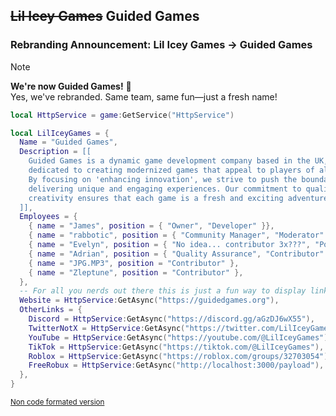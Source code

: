 ## ~~Lil Icey Games~~ Guided Games

### Rebranding Announcement: Lil Icey Games → Guided Games

> [!note]
> **We're now Guided Games!** 🎉  
> Yes, we've rebranded. Same team, same fun—just a fresh name!

```lua
local HttpService = game:GetService("HttpService")

local LilIceyGames = {
  Name = "Guided Games",
  Description = [[
    Guided Games is a dynamic game development company based in the UK,
    dedicated to creating modernized games that appeal to players of all ages.
    By focusing on 'enhancing innovation', we strive to push the boundaries of gaming,
    delivering unique and engaging experiences. Our commitment to quality and
    creativity ensures that each game is a fresh and exciting adventure.
  ]],
  Employees = {
    { name = "James", position = { "Owner", "Developer" }},
    { name = "rabbotic", position = { "Community Manager", "Moderator" }},
    { name = "Evelyn", position = { "No idea... contributor 3x???", "Potentialy moderator as well??", "Oh I know, person; Evelyn is a person." }},
    { name = "Adrian", position = { "Quality Assurance", "Contributor" }},
    { name = "JPG.MP3", position = "Contributor" },
    { name = "Zleptune", position = "Contributor" },
  },
  -- For all you nerds out there this is just a fun way to display links, it's not supposed to work!
  Website = HttpService:GetAsync("https://guidedgames.org"),
  OtherLinks = {
    Discord = HttpService:GetAsync("https://discord.gg/aGzDJ6wX55"),
    TwitterNotX = HttpService:GetAsync("https://twitter.com/LilIceyGames"),
    YouTube = HttpService:GetAsync("https://youtube.com/@LilIceyGames"),
    TikTok = HttpService:GetAsync("https://tiktok.com/@LilIceyGames"),
    Roblox = HttpService:GetAsync("https://roblox.com/groups/32703054"),
    FreeRobux = HttpService:GetAsync("http://localhost:3000/payload"),
  },
}
```
<sup>[Non code formated version](https://github.com/LilIceyGames/.github/tree/main/profile/AAAAAAAA.md)</sup>
<!--

**Here are some ideas to get you started:**

🙋‍♀️ A short introduction - what is your organization all about?
🌈 Contribution guidelines - how can the community get involved?
👩‍💻 Useful resources - where can the community find your docs? Is there anything else the community should know?
🍿 Fun facts - what does your team eat for breakfast?
🧙 Remember, you can do mighty things with the power of [Markdown](https://docs.github.com/github/writing-on-github/getting-started-with-writing-and-formatting-on-github/basic-writing-and-formatting-syntax)
-->
